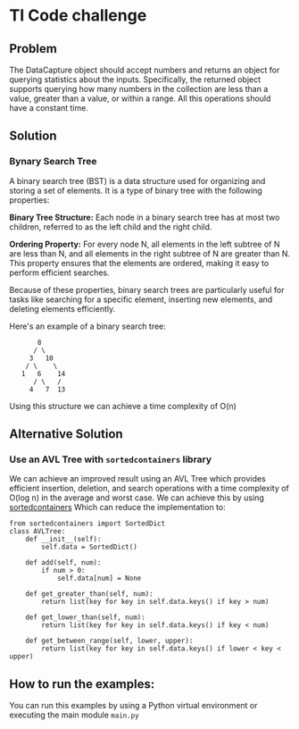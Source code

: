 # TI Code challenge

## Problem
The DataCapture object should accept numbers and returns an object for querying statistics about the inputs. Specifically, the returned object supports querying how many numbers in the collection are less than a value, greater than a value, or within a range. All this operations should have a constant time.

## Solution 
### Bynary Search Tree
A binary search tree (BST) is a data structure used for organizing and storing a set of elements. It is a type of binary tree with the following properties:

**Binary Tree Structure:** Each node in a binary search tree has at most two children, referred to as the left child and the right child.

**Ordering Property:** For every node N, all elements in the left subtree of N are less than N, and all elements in the right subtree of N are greater than N. This property ensures that the elements are ordered, making it easy to perform efficient searches.

Because of these properties, binary search trees are particularly useful for tasks like searching for a specific element, inserting new elements, and deleting elements efficiently.

Here's an example of a binary search tree:
```
       8
      / \
     3   10
    / \    \
   1   6    14
      / \   /
     4   7  13
```
Using this structure we can achieve a time complexity of O(n)

## Alternative Solution
### Use an AVL Tree with ```sortedcontainers``` library
We can achieve an improved result using an AVL Tree which provides efficient insertion, deletion, and search operations with a time complexity of O(log n) in the average and worst case.
We can achieve this by using [sortedcontainers](https://pypi.org/project/sortedcontainers/0.8.4/)
Which can reduce the implementation to:

```
from sortedcontainers import SortedDict
class AVLTree:
    def __init__(self):
        self.data = SortedDict()

    def add(self, num):
        if num > 0:
            self.data[num] = None

    def get_greater_than(self, num):
        return list(key for key in self.data.keys() if key > num)

    def get_lower_than(self, num):
        return list(key for key in self.data.keys() if key < num)

    def get_between_range(self, lower, upper):
        return list(key for key in self.data.keys() if lower < key < upper)
```

## How to run the examples:
You can run this examples by using a Python virtual environment or executing the main module ```main.py```



